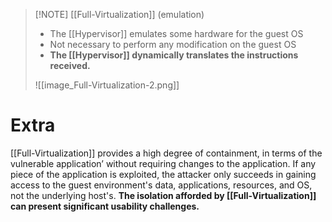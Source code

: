
> [!NOTE] [[Full-Virtualization]] (emulation)
> - The [[Hypervisor]] emulates some hardware for the guest OS
> - Not necessary to perform any modification on the guest OS
> - **The [[Hypervisor]] dynamically translates the instructions received.**
> 
> ![[image_Full-Virtualization-2.png]]
# Extra
[[Full-Virtualization]] provides a high degree of containment, in terms of the vulnerable application’ without requiring changes to the application. If any piece of the application is exploited, the attacker only succeeds in gaining access to the guest environment's data, applications, resources, and OS, not the underlying host's.
**The isolation afforded by [[Full-Virtualization]] can present significant usability challenges.**